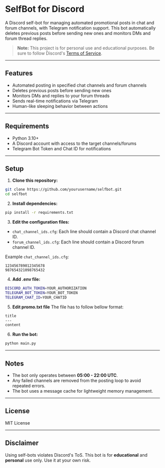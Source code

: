 # SelfBot for Discord

A Discord self-bot for managing automated promotional posts in chat and forum channels, with Telegram notification support. This bot automatically deletes previous posts before sending new ones and monitors DMs and forum thread replies.

> **Note:** This project is for personal use and educational purposes. Be sure to follow Discord's [Terms of Service](https://discord.com/terms).

---

## Features

* Automated posting in specified chat channels and forum channels
* Deletes previous posts before sending new ones
* Monitors DMs and replies to your forum threads
* Sends real-time notifications via Telegram
* Human-like sleeping behavior between actions

---

## Requirements

* Python 3.10+
* A Discord account with access to the target channels/forums
* Telegram Bot Token and Chat ID for notifications

---

## Setup

1. **Clone this repository:**

```bash
git clone https://github.com/yourusername/selfbot.git
cd selfbot
```

2. **Install dependencies:**

```bash
pip install -r requirements.txt
```

3. **Edit the configuration files:**

* `chat_channel_ids.cfg`: Each line should contain a Discord chat channel ID.
* `forum_channel_ids.cfg`: Each line should contain a Discord forum channel ID.

Example `chat_channel_ids.cfg`:

```
123456789012345678
987654321098765432
```

4. **Add .env file:**
```sh
DISCORD_AUTH_TOKEN=YOUR_AUTHORIZATION
TELEGRAM_BOT_TOKEN=YOUR_BOT_TOKEN
TELEGRAM_CHAT_ID=YOUR_CHATID
```

5. **Edit promo.txt file** The file has to follow bellow format:

```sh
title
---
content
```

6. **Run the bot:**

```bash
python main.py
```

---

## Notes

* The bot only operates between **05:00 - 22:00 UTC**.
* Any failed channels are removed from the posting loop to avoid repeated errors.
* The bot uses a message cache for lightweight memory management.

---

## License

MIT License

---

## Disclaimer

Using self-bots violates Discord's ToS. This bot is for **educational** and **personal** use only. Use it at your own risk.
